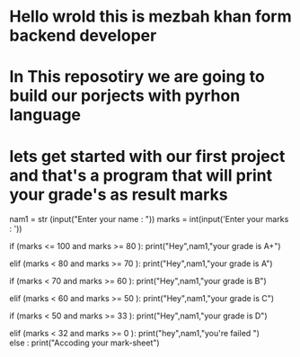 # Hello wrold this is mezbah khan form backend developer # 
# In This reposotiry we are going to build our porjects with pyrhon language # 
# lets get started with our first project and that's a program that will print your grade's as result marks # 
nam1 = str (input("Enter your name : "))
marks = int(input('Enter your marks : '))

if (marks <= 100 and marks >= 80 ):
 print("Hey",nam1,"your grade is A+")

elif (marks < 80 and marks >= 70 ):
    print("Hey",nam1,"your grade is A")

if (marks < 70 and marks >= 60 ):
    print("Hey",nam1,"your grade is B")
    
elif (marks < 60 and marks >= 50 ):
    print("Hey",nam1,"your grade is C")
    
if (marks < 50 and marks >= 33 ):
    print("Hey",nam1,"your grade is D")

elif (marks < 32 and marks >= 0 ):
    print("hey",nam1,"you're failed ")   
else :
    print("Accoding your mark-sheet")






    
